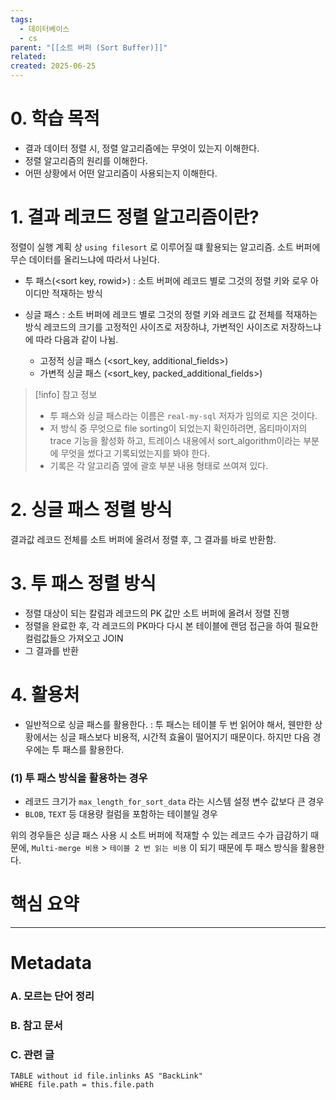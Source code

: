 ```yaml
---
tags:
  - 데이터베이스
  - cs
parent: "[[소트 버퍼 (Sort Buffer)]]"
related: 
created: 2025-06-25
---
```


# 0. 학습 목적
- 결과 데이터 정렬 시, 정렬 알고리즘에는 무엇이 있는지 이해한다. 
- 정렬 알고리즘의 원리를 이해한다.
- 어떤 상황에서 어떤 알고리즘이 사용되는지 이해한다.

# 1. 결과 레코드 정렬 알고리즘이란? 
정렬이 실행 계획 상 `using filesort` 로 이루어질 떄 활용되는 알고리즘.
소트 버퍼에 무슨 데이터를 올리느냐에 따라서 나뉜다.

- 투 패스(<sort key, rowid>)
  : 소트 버퍼에 레코드 별로 그것의 정렬 키와 로우 아이디만 적재하는 방식
  
- 싱글 패스
  : 소트 버퍼에 레코드 별로 그것의 정렬 키와 레코드 값 전체를 적재하는 방식
  레코드의 크기를 고정적인 사이즈로 저장하냐, 가변적인 사이즈로 저장하느냐에 따라 다음과 같이 나뉨.
	- 고정적 싱글 패스  (<sort_key, additional_fields>)
	- 가변적 싱글 패스 (<sort_key, packed_additional_fields>) 

> [!info] 참고 정보
> - 투 패스와 싱글 패스라는 이름은 `real-my-sql` 저자가 임의로 지은 것이다.
> - 저 방식 중 무엇으로 file sorting이 되었는지 확인하려면, 옵티마이저의 trace 기능을 활성화 하고, 트레이스 내용에서 sort_algorithm이라는 부분에 무엇을 썼다고 기록되었는지를 봐야 한다.
> - 기록은 각 알고리즘 옆에 괄호 부분 내용 형태로 쓰여져 있다.

# 2. 싱글 패스 정렬 방식
결과값 레코드 전체를 소트 버퍼에 올려서 정렬 후, 그 결과를 바로 반환함.

# 3. 투 패스 정렬 방식
- 정렬 대상이 되는 칼럼과 레코드의 PK 값만 소트 버퍼에 올려서 정렬 진행
- 정렬을 완료한 후, 각 레코드의 PK마다 다시 본 테이블에 랜덤 접근을 하여 필요한 컬럼값들으 가져오고 JOIN
- 그 결과를 반환

# 4. 활용처
- 일반적으로 싱글 패스를 활용한다.
  : 투 패스는 테이블 두 번 읽어야 해서, 웬만한 상황에서는 싱글 패스보다 비용적, 시간적 효율이 떨어지기 때문이다.
하지만 다음 경우에는 투 패스를 활용한다.

### (1) 투 패스 방식을 활용하는 경우
- 레코드 크기가 `max_length_for_sort_data` 라는 시스템 설정 변수 값보다 큰 경우
- `BLOB`, `TEXT` 등 대용량 컬럼을 포함하는 테이블일 경우

위의 경우들은 싱글 패스 사용 시 소트 버퍼에 적재할 수 있는 레코드 수가 급감하기 때문에, 
`Multi-merge 비용` > `테이블 2 번 읽는 비용` 이 되기 때문에 투 패스 방식을 활용한다.

# 핵심 요약

---

# Metadata

### A. 모르는 단어 정리 

###  B. 참고 문서

### C. 관련 글

```dataview
TABLE without id file.inlinks AS "BackLink"
WHERE file.path = this.file.path
```
